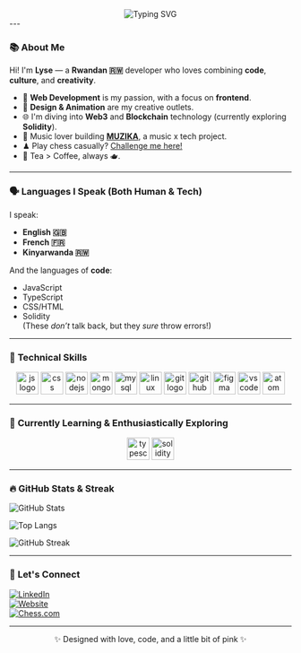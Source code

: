 <div align="center">
    <img src="https://readme-typing-svg.demolab.com?font=Jetbrains+mono&size=40&duration=3000&color=FF69B4&center=true&vCenter=true&width=435&lines=Hey..+It's+Lyse%F0%9F%91%8B;I'm+a+Web+Dev%2C+Creative+%26+Music+Enthusiast" alt="Typing SVG"/>
</div>
---

### 📚 **About Me**

Hi! I'm **Lyse** — a **Rwandan 🇷🇼** developer who loves combining **code**, **culture**, and **creativity**.

- 🧠 **Web Development** is my passion, with a focus on **frontend**.
- 🎨 **Design & Animation** are my creative outlets.
- 🌐 I'm diving into **Web3** and **Blockchain** technology (currently exploring **Solidity**).
- 🎵 Music lover building **[MUZIKA](https://github.com/A-L-A/MUZIKA)**, a music x tech project.
- ♟ Play chess casually? [Challenge me here!](https://www.chess.com/member/lyse-a)
- 🍵 Tea > Coffee, always 🫖.

---

### 🗣️ **Languages I Speak** (Both Human & Tech)

I speak:
- **English 🇬🇧**
- **French 🇫🇷**
- **Kinyarwanda 🇷🇼**

And the languages of **code**:  
- JavaScript
- TypeScript
- CSS/HTML
- Solidity  
(These *don’t* talk back, but they *sure* throw errors!)

---

### 🧰 **Technical Skills**

<div align="center">
    <img src="https://cdn.jsdelivr.net/gh/devicons/devicon/icons/javascript/javascript-original.svg" height="40" alt="js logo"/>
    <img src="https://cdn.jsdelivr.net/gh/devicons/devicon/icons/css3/css3-original.svg" height="40" alt="css logo"/>
    <img src="https://cdn.jsdelivr.net/gh/devicons/devicon/icons/nodejs/nodejs-original.svg" height="40" alt="nodejs logo"/>
    <img src="https://cdn.jsdelivr.net/gh/devicons/devicon/icons/mongodb/mongodb-original.svg" height="40" alt="mongodb logo"/>
    <img src="https://cdn.jsdelivr.net/gh/devicons/devicon/icons/mysql/mysql-original.svg" height="40" alt="mysql logo"/>
    <img src="https://cdn.jsdelivr.net/gh/devicons/devicon/icons/linux/linux-original.svg" height="40" alt="linux logo"/>
    <img src="https://cdn.jsdelivr.net/gh/devicons/devicon/icons/git/git-original.svg" height="40" alt="git logo"/>
    <img src="https://cdn.jsdelivr.net/gh/devicons/devicon/icons/github/github-original.svg" height="40" alt="github logo"/>
    <img src="https://cdn.jsdelivr.net/gh/devicons/devicon/icons/figma/figma-original.svg" height="40" alt="figma logo"/>
    <img src="https://cdn.jsdelivr.net/gh/devicons/devicon/icons/vscode/vscode-original.svg" height="40" alt="vscode logo"/>
    <img src="https://cdn.jsdelivr.net/gh/devicons/devicon/icons/atom/atom-original.svg" height="40" alt="atom logo"/>
</div>

---

### 🌱 **Currently Learning & Enthusiastically Exploring**

<div align="center">
    <img src="https://cdn.jsdelivr.net/gh/devicons/devicon/icons/typescript/typescript-original.svg" height="40" alt="typescript logo"/>
    <img src="https://upload.wikimedia.org/wikipedia/commons/9/98/Solidity_logo.svg" height="40" alt="solidity logo"/>
</div>

---

### 🔥 **GitHub Stats & Streak**

![GitHub Stats](https://github-readme-stats.vercel.app/api?username=A-L-A&show_icons=true&theme=radical&count_private=true)

![Top Langs](https://github-readme-stats.vercel.app/api/top-langs/?username=A-L-A&layout=compact&theme=radical)

![GitHub Streak](https://streak-stats.demolab.com?user=A-L-A&theme=rose_pine)

---

### 💌 **Let's Connect**

[![LinkedIn](https://img.shields.io/badge/-LinkedIn-0A66C2?style=flat&logo=linkedin&logoColor=white)](https://www.linkedin.com/in/lyseaneze/)  
[![Website](https://img.shields.io/badge/-anezelyse.com-FC4C9D?style=flat&logo=aboutdotme&logoColor=white)](https://anezelyse.com/)  
[![Chess.com](https://img.shields.io/badge/Chess.com-303030?style=flat&logo=chess-dot-com&logoColor=white)](https://www.chess.com/member/lyse-a)

---

<p align="center">
  ✨ Designed with love, code, and a little bit of pink ✨
</p>
